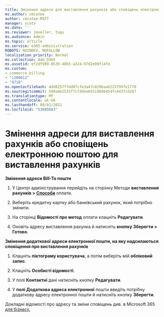 ```yaml
---
title: Змінення адреси для виставлення рахунків або сповіщень електронною поштою для виставлення рахунків
ms.author: cmcatee
author: cmcatee-MSFT
manager: scotv
ms.date: ''
ms.reviewer: jmueller, tugu
ms.audience: Admin
ms.topic: article
ms.service: o365-administration
ROBOTS: NOINDEX, NOFOLLOW
localization_priority: Normal
ms.collection: Adm_O365
ms.assetid: ef2df989-8539-48b5-a324-97d2e09f14fe
ms.custom:
- commerce_billing
- "1200012"
- "4716"
ms.openlocfilehash: 4dd0257f7dd87cfe3a47c0206aa6225f95fe1770
ms.sourcegitcommit: 540a4e2515f7cfddee65519046454fc4437cd287
ms.translationtype: MT
ms.contentlocale: uk-UA
ms.lasthandoff: 08/01/2021
ms.locfileid: "53685683"
---
```

# <a name="change-billing-address-or-billing-email-notifications"></a>Змінення адреси для виставлення рахунків або сповіщень електронною поштою для виставлення рахунків

**Змінення адреси Bill-To пошти**

1. У Центрі адміністрування перейдіть на сторінку Методи **виставлення рахунків > [Способи](https://go.microsoft.com/fwlink/p/?linkid=2018806)** оплати.

2. Виберіть кредитну картку або банківський рахунок, який потрібно змінити.

3. На сторінці **Відомості про метод** оплати клацніть **Редагувати**.

4. Оновіть адресу виставлення рахунка й натисніть **кнопку Зберегти > Готово.**

**Змінення додаткової адреси електронної пошти, на яку надсилаються сповіщення про виставлення рахунків** 

1. Клацніть **піктограму користувача**, а потім виберіть мій **обліковий запис**.

2. Клацніть **Особисті відомості**.

3. У полі **Контактні** дані натисніть кнопку **Редагувати**.

4. У **полі Додаткова адреса електронної** пошти введіть потрібну додаткову адресу електронної пошти й натисніть кнопку **Зберегти**.

Докладні відомості про адресу та зміни сповіщень див. в Microsoft 365 [для бізнесу.](/microsoft-365/commerce/billing-and-payments/change-your-billing-addresses)
